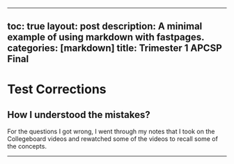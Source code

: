 ---
toc: true
layout: post
description: A minimal example of using markdown with fastpages.
categories: [markdown]
title: Trimester 1 APCSP Final 
---
# Test Corrections

## How I understood the mistakes? 

For the questions I got wrong, I went through my notes that I took on the Collegeboard videos and rewatched some of the videos to recall some of the concepts. 




---

